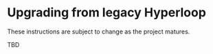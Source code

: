 # Upgrading from legacy Hyperloop

These instructions are subject to change as the project matures.

TBD
